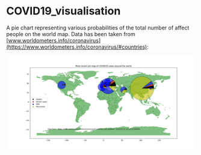 # COVID19_visualisation
A pie chart representing various probabilities of the total number of affect people on the world map. Data has been taken from [www.worldometers.info/coronavirus](https://www.worldometers.info/coronavirus/#countries):

<p align="center">
 <img src="https://github.com/arvindb95/COVID19_visualisation/blob/master/COVID19_pie_map.png" width="900px"/>
</p>
